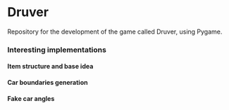 # Druver

Repository for the development of the game called Druver, using Pygame.

### Interesting implementations
#### Item structure and base idea
#### Car boundaries generation 
#### Fake car angles
